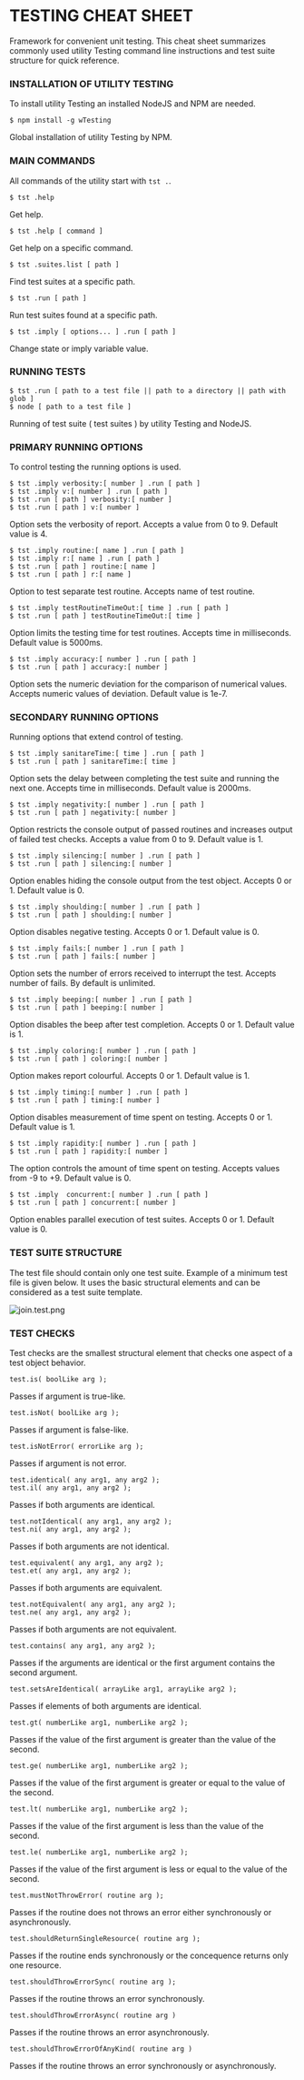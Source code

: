 # TESTING CHEAT SHEET

Framework for convenient unit testing. This cheat sheet summarizes commonly used utility Testing command line instructions and test suite structure for quick reference.

### INSTALLATION OF UTILITY TESTING

To install utility Testing an installed NodeJS and NPM are needed.

```
$ npm install -g wTesting
```

Global installation of utility Testing by NPM.

### MAIN COMMANDS

All commands of the utility start with `tst .`.

```
$ tst .help
```

Get help.

```
$ tst .help [ command ]
```

Get help on a specific command.

```
$ tst .suites.list [ path ]
```

Find test suites at a specific path.

```
$ tst .run [ path ]
```

Run test suites found at a specific path.

```
$ tst .imply [ options... ] .run [ path ]
```

Change state or imply variable value.

### RUNNING TESTS

```
$ tst .run [ path to a test file || path to a directory || path with glob ]
$ node [ path to a test file ]
```

Running of test suite ( test suites ) by utility Testing and NodeJS.

### PRIMARY RUNNING OPTIONS

To control testing the running options is used.

```
$ tst .imply verbosity:[ number ] .run [ path ]
$ tst .imply v:[ number ] .run [ path ]
$ tst .run [ path ] verbosity:[ number ]
$ tst .run [ path ] v:[ number ]
```

Option sets the verbosity of report. Accepts a value from 0 to 9. Default value is 4.

```
$ tst .imply routine:[ name ] .run [ path ]
$ tst .imply r:[ name ] .run [ path ]
$ tst .run [ path ] routine:[ name ]
$ tst .run [ path ] r:[ name ]
```

Option to test separate test routine. Accepts name of test routine.

```
$ tst .imply testRoutineTimeOut:[ time ] .run [ path ]
$ tst .run [ path ] testRoutineTimeOut:[ time ]
```

Option limits the testing time for test routines. Accepts time in milliseconds. Default value is 5000ms.

```
$ tst .imply accuracy:[ number ] .run [ path ]
$ tst .run [ path ] accuracy:[ number ]
```

Option sets the numeric deviation for the comparison of numerical values. Accepts numeric values of deviation. Default value is 1e-7.

### SECONDARY RUNNING OPTIONS

Running options that extend control of testing.

```
$ tst .imply sanitareTime:[ time ] .run [ path ]
$ tst .run [ path ] sanitareTime:[ time ]
```

Option sets the delay between completing the test suite and running the next one. Accepts time in milliseconds. Default value is 2000ms.

```
$ tst .imply negativity:[ number ] .run [ path ]
$ tst .run [ path ] negativity:[ number ]
```

Option restricts the console output of passed routines and increases output of failed test checks. Accepts a value from 0 to 9. Default value is 1.

```
$ tst .imply silencing:[ number ] .run [ path ]
$ tst .run [ path ] silencing:[ number ]
```

Option enables hiding the console output from the test object. Accepts 0 or 1. Default value is 0.

```
$ tst .imply shoulding:[ number ] .run [ path ]
$ tst .run [ path ] shoulding:[ number ]
```

Option disables negative testing. Accepts 0 or 1. Default value is 0.

```
$ tst .imply fails:[ number ] .run [ path ]
$ tst .run [ path ] fails:[ number ]
```

Option sets the number of errors received to interrupt the test. Accepts number of fails. By default is unlimited.

```
$ tst .imply beeping:[ number ] .run [ path ]
$ tst .run [ path ] beeping:[ number ]
```

Option disables the beep after test completion. Accepts 0 or 1. Default value is 1.

```
$ tst .imply coloring:[ number ] .run [ path ]
$ tst .run [ path ] coloring:[ number ]
```

Option makes report colourful. Accepts 0 or 1. Default value is 1.

```
$ tst .imply timing:[ number ] .run [ path ]
$ tst .run [ path ] timing:[ number ]
```

Option disables measurement of time spent on testing. Accepts 0 or 1. Default value is 1.

```
$ tst .imply rapidity:[ number ] .run [ path ]
$ tst .run [ path ] rapidity:[ number ]
```

The option controls the amount of time spent on testing. Accepts values from -9 to +9. Default value is 0.

```
$ tst .imply  concurrent:[ number ] .run [ path ]
$ tst .run [ path ] concurrent:[ number ]
```

Option enables parallel execution of test suites. Accepts 0 or 1. Default value is 0.

### TEST SUITE STRUCTURE

The test file should contain only one test suite.
Example of a minimum test file is given below. It uses the basic structural elements and can be considered as a test suite template.

![join.test.png](../../images/join.test.png)

### TEST CHECKS

Test checks are the smallest structural element that checks one aspect of a test object behavior.

```
test.is( boolLike arg );
```

Passes if argument is true-like.

```
test.isNot( boolLike arg );
```

Passes if argument is false-like.

```
test.isNotError( errorLike arg );
```

Passes if argument is not error.

```
test.identical( any arg1, any arg2 );
test.il( any arg1, any arg2 );
```

Passes if both arguments are identical.

```
test.notIdentical( any arg1, any arg2 );
test.ni( any arg1, any arg2 );
```

Passes if both arguments are not identical.

```
test.equivalent( any arg1, any arg2 );
test.et( any arg1, any arg2 );
```

Passes if both arguments are equivalent.

```
test.notEquivalent( any arg1, any arg2 );
test.ne( any arg1, any arg2 );
```

Passes if both arguments are not equivalent.

```
test.contains( any arg1, any arg2 );
```

Passes if the arguments are identical or the first argument contains the second argument.

```
test.setsAreIdentical( arrayLike arg1, arrayLike arg2 );
```

Passes if elements of both arguments are identical.

```
test.gt( numberLike arg1, numberLike arg2 );
```

Passes if the value of the first argument is greater than the value of the second.

```
test.ge( numberLike arg1, numberLike arg2 );
```

Passes if the value of the first argument is greater or equal to the value of the second.

```
test.lt( numberLike arg1, numberLike arg2 );
```

Passes if the value of the first argument is less than the value of the second.

```
test.le( numberLike arg1, numberLike arg2 );
```
Passes if the value of the first argument is less or equal to the value of the second.

```
test.mustNotThrowError( routine arg );
```

Passes if the routine does not throws an error either synchronously or asynchronously.

```
test.shouldReturnSingleResource( routine arg );
```

Passes if the routine ends synchronously or the concequence returns only one resource.

```
test.shouldThrowErrorSync( routine arg );
```

Passes if the routine throws an error synchronously.

```
test.shouldThrowErrorAsync( routine arg )
```

Passes if the routine throws an error asynchronously.

```
test.shouldThrowErrorOfAnyKind( routine arg )
```

Passes if the routine throws an error synchronously or asynchronously.
